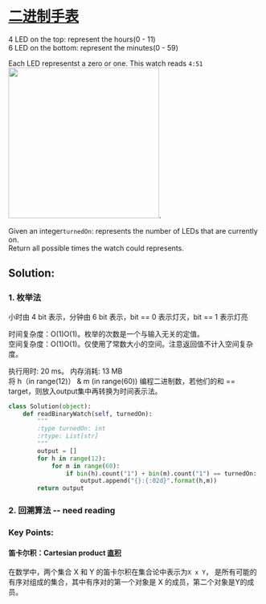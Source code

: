 # [二进制手表](https://leetcode-cn.com/problems/binary-watch/)
4 LED on the top: represent the hours(0 - 11)   
6 LED on the bottom: represent the minutes(0 - 59)

Each LED representst a zero or one. This watch reads ```4:51``` <img src="https://user-images.githubusercontent.com/56160038/145681408-6b80f461-7574-4e62-9952-dc04940ed23e.png" width="300">. 

Given an integer```turnedOn```: represents the number of LEDs that are currently on.  
Return all possible times the watch could represents.  

## Solution: 

### 1. 枚举法 
小时由 4 bit 表示，分钟由 6 bit 表示，bit == 0 表示灯灭，bit == 1 表示灯亮

时间复杂度：O(1)O(1)。枚举的次数是一个与输入无关的定值。  
空间复杂度：O(1)O(1)。仅使用了常数大小的空间。注意返回值不计入空间复杂度。

执行用时: 20 ms。
内存消耗: 13 MB  
将 h（in range(12)） & m (in range(60)) 编程二进制数，若他们的和 == target，则放入output集中再转换为时间表示法。
```Python 
class Solution(object):
    def readBinaryWatch(self, turnedOn):
        """
        :type turnedOn: int
        :rtype: List[str]
        """
        output = []
        for h in range(12): 
            for m in range(60):
                if bin(h).count("1") + bin(m).count("1") == turnedOn:
                    output.append("{}:{:02d}".format(h,m))
        return output
```


### 2. 回溯算法 -- need reading
### Key Points: 

#### 笛卡尔积：Cartesian product [直积](https://zh.wikipedia.org/wiki/%E7%AC%9B%E5%8D%A1%E5%84%BF%E7%A7%AF)
在数学中，两个集合 X 和 Y 的笛卡尔积在集合论中表示为```X x Y```， 是所有可能的有序对组成的集合，其中有序对的第一个对象是 X 的成员，第二个对象是Y的成员。



